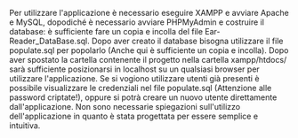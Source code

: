 Per utilizzare l'applicazione è necessario eseguire XAMPP e avviare Apache e MySQL, dopodiché è necessario avviare PHPMyAdmin e costruire il database: è sufficiente fare un copia e incolla del file Ear-Reader_DataBase.sql. Dopo aver creato il database bisogna utilizzare il file populate.sql per popolarlo (Anche qui è sufficiente un copia e incolla).
Dopo aver spostato la cartella contenente il progetto nella cartella xampp/htdocs/ sarà sufficiente posizionarsi in localhost su un qualsiasi browser per utilizzare l'applicazione.
Se si vogiono utilizzare utenti già presenti è possibile visualizzare le credenziali nel file populate.sql (Attenzione alle password criptate!), oppure si potrà creare un nuovo utente direttamente dall'applicazione.
Non sono necessarie spiegazioni sull'utilizzo dell'applicazione in quanto è stata progettata per essere semplice e intuitiva.
